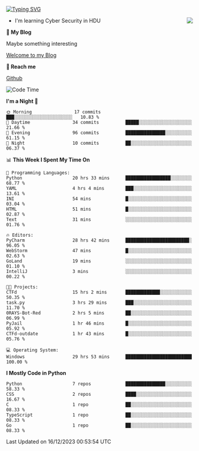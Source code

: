 [![Typing SVG](https://readme-typing-svg.herokuapp.com?font=Fira+Code&pause=1000&random=false&width=450&height=60&lines=Hello+%F0%9F%91%8B%F0%9F%8F%BB;I'm+JBNRZ)](https://git.io/typing-svg)

<a href="#">
  <img align="right" src="https://github-readme-stats.vercel.app/api?username=JBNRZ&show_icons=true&bg_color=15,f2f7fd,E0EAFC" />
</a>

- I'm learning Cyber Security in HDU

 **🌱 My Blog**

Maybe something interesting

[Welcome to my Blog](https://jbnrz.com.cn/)

 **💬 Reach me** 

[Github](https://github.com/JBNRZ)


<!--START_SECTION:waka-->
![Code Time](http://img.shields.io/badge/Code%20Time-185%20hrs%2042%20mins-blue)

**I'm a Night 🦉** 

```text
🌞 Morning                17 commits          ███░░░░░░░░░░░░░░░░░░░░░░   10.83 % 
🌆 Daytime                34 commits          █████░░░░░░░░░░░░░░░░░░░░   21.66 % 
🌃 Evening                96 commits          ███████████████░░░░░░░░░░   61.15 % 
🌙 Night                  10 commits          ██░░░░░░░░░░░░░░░░░░░░░░░   06.37 % 
```


📊 **This Week I Spent My Time On** 

```text
💬 Programming Languages: 
Python                   20 hrs 33 mins      █████████████████░░░░░░░░   68.77 % 
YAML                     4 hrs 4 mins        ███░░░░░░░░░░░░░░░░░░░░░░   13.61 % 
INI                      54 mins             █░░░░░░░░░░░░░░░░░░░░░░░░   03.04 % 
HTML                     51 mins             █░░░░░░░░░░░░░░░░░░░░░░░░   02.87 % 
Text                     31 mins             ░░░░░░░░░░░░░░░░░░░░░░░░░   01.76 % 

🔥 Editors: 
PyCharm                  28 hrs 42 mins      ████████████████████████░   96.05 % 
WebStorm                 47 mins             █░░░░░░░░░░░░░░░░░░░░░░░░   02.63 % 
GoLand                   19 mins             ░░░░░░░░░░░░░░░░░░░░░░░░░   01.10 % 
IntelliJ                 3 mins              ░░░░░░░░░░░░░░░░░░░░░░░░░   00.22 % 

🐱‍💻 Projects: 
CTFd                     15 hrs 2 mins       █████████████░░░░░░░░░░░░   50.35 % 
task.py                  3 hrs 29 mins       ███░░░░░░░░░░░░░░░░░░░░░░   11.70 % 
0RAYS-Bot-Red            2 hrs 5 mins        ██░░░░░░░░░░░░░░░░░░░░░░░   06.99 % 
PyJail                   1 hr 46 mins        █░░░░░░░░░░░░░░░░░░░░░░░░   05.92 % 
CTFd-outdate             1 hr 43 mins        █░░░░░░░░░░░░░░░░░░░░░░░░   05.76 % 

💻 Operating System: 
Windows                  29 hrs 53 mins      █████████████████████████   100.00 % 
```

**I Mostly Code in Python** 

```text
Python                   7 repos             ███████████████░░░░░░░░░░   58.33 % 
CSS                      2 repos             ████░░░░░░░░░░░░░░░░░░░░░   16.67 % 
C                        1 repo              ██░░░░░░░░░░░░░░░░░░░░░░░   08.33 % 
TypeScript               1 repo              ██░░░░░░░░░░░░░░░░░░░░░░░   08.33 % 
Go                       1 repo              ██░░░░░░░░░░░░░░░░░░░░░░░   08.33 % 
```




 Last Updated on 16/12/2023 00:53:54 UTC
<!--END_SECTION:waka-->
